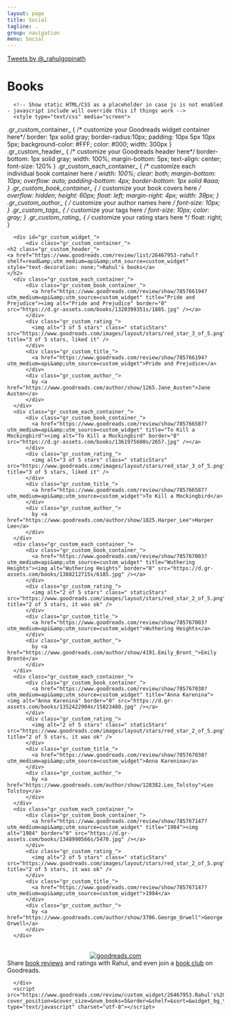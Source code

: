 ```yaml
---
layout: page
title: Social
tagline: .
group: navigation
menu: Social
---
```


<a class="twitter-timeline" href="https://twitter.com/_rahulgopinath" data-widget-id="479223024294457344">Tweets by @_rahulgopinath</a>
<script>!function(d,s,id){var js,fjs=d.getElementsByTagName(s)[0],p=/^http:/.test(d.location)?'http':'https';if(!d.getElementById(id)){js=d.createElement(s);js.id=id;js.src=p+"://platform.twitter.com/widgets.js";fjs.parentNode.insertBefore(js,fjs);}}(document,"script","twitter-wjs");</script>


# Books

      <!-- Show static HTML/CSS as a placeholder in case js is not enabled - javascript include will override this if things work -->
      <style type="text/css" media="screen">
  .gr_custom_container_ {
    /* customize your Goodreads widget container here*/
    border: 1px solid gray;
    border-radius:10px;
    padding: 10px 5px 10px 5px;
    background-color: #FFF;
    color: #000;
    width: 300px
  }
  .gr_custom_header_ {
    /* customize your Goodreads header here*/
    border-bottom: 1px solid gray;
    width: 100%;
    margin-bottom: 5px;
    text-align: center;
    font-size: 120%
  }
  .gr_custom_each_container_ {
    /* customize each individual book container here */
    width: 100%;
    clear: both;
    margin-bottom: 10px;
    overflow: auto;
    padding-bottom: 4px;
    border-bottom: 1px solid #aaa;
  }
  .gr_custom_book_container_ {
    /* customize your book covers here */
    overflow: hidden;
    height: 60px;
      float: left;
      margin-right: 4px;
      width: 39px;
  }
  .gr_custom_author_ {
    /* customize your author names here */
    font-size: 10px;
  }
  .gr_custom_tags_ {
    /* customize your tags here */
    font-size: 10px;
    color: gray;
  }
  .gr_custom_rating_ {
    /* customize your rating stars here */
    float: right;
  }
</style>

      <div id="gr_custom_widget_">
          <div class="gr_custom_container_">
    <h2 class="gr_custom_header_">
    <a href="https://www.goodreads.com/review/list/26467953-rahul?shelf=read&amp;utm_medium=api&amp;utm_source=custom_widget" style="text-decoration: none;">Rahul's books</a>
    </h2>
      <div class="gr_custom_each_container_">
          <div class="gr_custom_book_container_">
            <a href="https://www.goodreads.com/review/show/785766194?utm_medium=api&amp;utm_source=custom_widget" title="Pride and Prejudice"><img alt="Pride and Prejudice" border="0" src="https://d.gr-assets.com/books/1320399351s/1885.jpg" /></a>
          </div>
          <div class="gr_custom_rating_">
            <img alt="3 of 5 stars" class=" staticStars" src="https://www.goodreads.com/images/layout/stars/red_star_3_of_5.png" title="3 of 5 stars, liked it" />
          </div>
          <div class="gr_custom_title_">
            <a href="https://www.goodreads.com/review/show/785766194?utm_medium=api&amp;utm_source=custom_widget">Pride and Prejudice</a>
          </div>
          <div class="gr_custom_author_">
            by <a href="https://www.goodreads.com/author/show/1265.Jane_Austen">Jane Austen</a>
          </div>
      </div>
      <div class="gr_custom_each_container_">
          <div class="gr_custom_book_container_">
            <a href="https://www.goodreads.com/review/show/785766587?utm_medium=api&amp;utm_source=custom_widget" title="To Kill a Mockingbird"><img alt="To Kill a Mockingbird" border="0" src="https://d.gr-assets.com/books/1361975680s/2657.jpg" /></a>
          </div>
          <div class="gr_custom_rating_">
            <img alt="3 of 5 stars" class=" staticStars" src="https://www.goodreads.com/images/layout/stars/red_star_3_of_5.png" title="3 of 5 stars, liked it" />
          </div>
          <div class="gr_custom_title_">
            <a href="https://www.goodreads.com/review/show/785766587?utm_medium=api&amp;utm_source=custom_widget">To Kill a Mockingbird</a>
          </div>
          <div class="gr_custom_author_">
            by <a href="https://www.goodreads.com/author/show/1825.Harper_Lee">Harper Lee</a>
          </div>
      </div>
      <div class="gr_custom_each_container_">
          <div class="gr_custom_book_container_">
            <a href="https://www.goodreads.com/review/show/785767003?utm_medium=api&amp;utm_source=custom_widget" title="Wuthering Heights"><img alt="Wuthering Heights" border="0" src="https://d.gr-assets.com/books/1388212715s/6185.jpg" /></a>
          </div>
          <div class="gr_custom_rating_">
            <img alt="2 of 5 stars" class=" staticStars" src="https://www.goodreads.com/images/layout/stars/red_star_2_of_5.png" title="2 of 5 stars, it was ok" />
          </div>
          <div class="gr_custom_title_">
            <a href="https://www.goodreads.com/review/show/785767003?utm_medium=api&amp;utm_source=custom_widget">Wuthering Heights</a>
          </div>
          <div class="gr_custom_author_">
            by <a href="https://www.goodreads.com/author/show/4191.Emily_Bront_">Emily Brontë</a>
          </div>
      </div>
      <div class="gr_custom_each_container_">
          <div class="gr_custom_book_container_">
            <a href="https://www.goodreads.com/review/show/785767038?utm_medium=api&amp;utm_source=custom_widget" title="Anna Karenina"><img alt="Anna Karenina" border="0" src="https://d.gr-assets.com/books/1352422904s/15823480.jpg" /></a>
          </div>
          <div class="gr_custom_rating_">
            <img alt="2 of 5 stars" class=" staticStars" src="https://www.goodreads.com/images/layout/stars/red_star_2_of_5.png" title="2 of 5 stars, it was ok" />
          </div>
          <div class="gr_custom_title_">
            <a href="https://www.goodreads.com/review/show/785767038?utm_medium=api&amp;utm_source=custom_widget">Anna Karenina</a>
          </div>
          <div class="gr_custom_author_">
            by <a href="https://www.goodreads.com/author/show/128382.Leo_Tolstoy">Leo Tolstoy</a>
          </div>
      </div>
      <div class="gr_custom_each_container_">
          <div class="gr_custom_book_container_">
            <a href="https://www.goodreads.com/review/show/785767147?utm_medium=api&amp;utm_source=custom_widget" title="1984"><img alt="1984" border="0" src="https://d.gr-assets.com/books/1348990566s/5470.jpg" /></a>
          </div>
          <div class="gr_custom_rating_">
            <img alt="2 of 5 stars" class=" staticStars" src="https://www.goodreads.com/images/layout/stars/red_star_2_of_5.png" title="2 of 5 stars, it was ok" />
          </div>
          <div class="gr_custom_title_">
            <a href="https://www.goodreads.com/review/show/785767147?utm_medium=api&amp;utm_source=custom_widget">1984</a>
          </div>
          <div class="gr_custom_author_">
            by <a href="https://www.goodreads.com/author/show/3706.George_Orwell">George Orwell</a>
          </div>
      </div>
  <br style="clear: both"/>
  <center>
    <a href="https://www.goodreads.com/"><img alt="goodreads.com" src="https://www.goodreads.com/images/widget/widget_logo.gif" style="border:0" /></a>
  </center>
  <noscript>
    Share <a href="https://www.goodreads.com/">book reviews</a> and ratings with Rahul, and even join a <a href="https://www.goodreads.com/group">book club</a> on Goodreads.
  </noscript>
  </div>

      </div>
      <script src="https://www.goodreads.com/review/custom_widget/26467953.Rahul's%20bookshelf:%20read?cover_position=&cover_size=&num_books=5&order=&shelf=&sort=&widget_bg_transparent=" type="text/javascript" charset="utf-8"></script>
